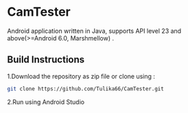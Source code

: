 # CamTester

Android application  written in Java, supports  API level 23 and above(>=Android 6.0, Marshmellow) . 

## Build Instructions

1.Download the repository as zip file or clone using :

```bash
git clone https://github.com/Tulika66/CamTester.git
```

2.Run using Android Studio

